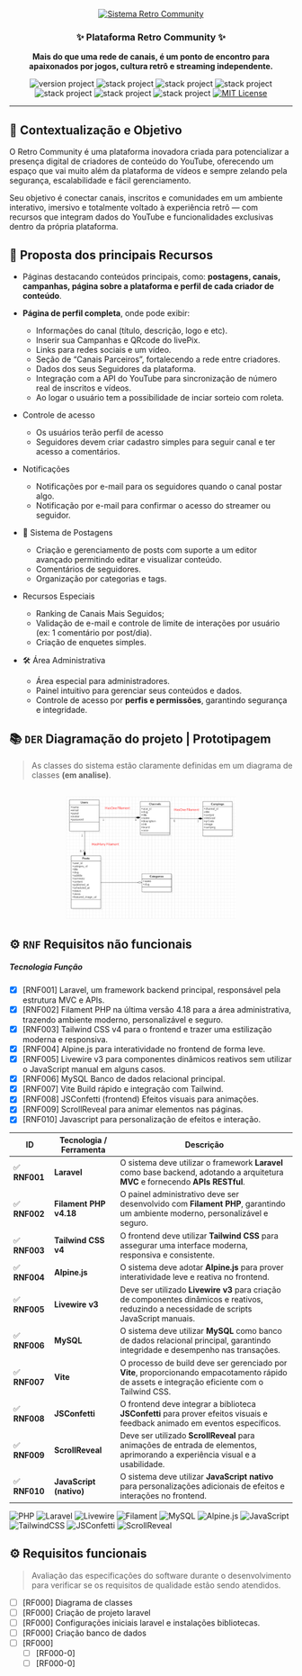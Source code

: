 <p align="center">
  <a href="#" target="_blank" title="Visite Retro Community">
    <img src="public/images/brandname/logo-retrocommunity-dark.png" alt="Sistema Retro Community" width="340px">
  </a>
</p>

<h3 align="center">✨ Plataforma Retro Community ✨</h3>
<p align="center"><strong>Mais do que uma rede de canais, é um ponto de encontro para apaixonados por jogos, cultura retrô e streaming independente.</strong></p>

<p align="center">
  <img src="https://img.shields.io/badge/version-1.0-brightgreen" alt="version project">
  <img src="https://img.shields.io/badge/PHP-8.2.12-informational" alt="stack project">
  <img src="https://img.shields.io/badge/Laravel-12.30.1-ff2d20" alt="stack project">
  <img src="https://img.shields.io/badge/Livewire-3.6.4-purple" alt="stack project">
  <img src="https://img.shields.io/badge/Filament-4.0.18-blueviolet" alt="stack project">
  <img src="https://img.shields.io/badge/TailwindCSS-4.1.13-38bdf8" alt="stack project">
  <img src="https://img.shields.io/badge/Composer-2.8.4-brightgreen" alt="stack project">
  <a href="https://opensource.org/licenses/MIT">
    <img src="https://img.shields.io/badge/license-MIT-blue.svg" alt="MIT License">
  </a>
</p>

---

## 📘 Contextualização e Objetivo

O Retro Community é uma plataforma inovadora criada para potencializar a presença digital de criadores de conteúdo do YouTube, oferecendo um espaço que vai muito além da plataforma de vídeos e sempre zelando pela segurança, escalabilidade e fácil gerenciamento.

Seu objetivo é conectar canais, inscritos e comunidades em um ambiente interativo, imersivo e totalmente voltado à experiência retrô — com recursos que integram dados do YouTube e funcionalidades exclusivas dentro da própria plataforma.

## 🌟 **Proposta** dos principais Recursos

- Páginas destacando conteúdos principais, como: **postagens, canais, campanhas, página sobre a plataforma e perfil de cada criador de conteúdo**.

- **Página de perfil completa**, onde pode exibir:
  - Informações do canal (título, descrição, logo e etc).
  - Inserir sua Campanhas e QRcode do livePix.
  - Links para redes sociais e um vídeo.
  - Seção de “Canais Parceiros”, fortalecendo a rede entre criadores.
  - Dados dos seus Seguidores da plataforma.
  - Integração com a API do YouTube para sincronização de número real de inscritos e vídeos.
  - Ao logar o usuário tem a possibilidade de inciar sorteio com roleta.

- Controle de acesso
  - Os usuários terão perfil de acesso
  - Seguidores devem criar cadastro simples para seguir canal e ter acesso a comentários.

- Notificações
  - Notificações por e-mail para os seguidores quando o canal postar algo.
  - Notificação por e-mail para confirmar o acesso do streamer ou seguidor.

- 📰 Sistema de Postagens
  - Criação e gerenciamento de posts com suporte a um editor avançado permitindo editar e visualizar conteúdo.
  - Comentários de seguidores.
  - Organização por categorias e tags.
  
- Recursos Especiais
  - Ranking de Canais Mais Seguidos;
  - Validação de e-mail e controle de limite de interações por usuário (ex: 1 comentário por post/dia).
  - Criação de enquetes simples.

- 🛠️ Área Administrativa
  - Área especial para administradores.
  - Painel intuitivo para gerenciar seus conteúdos e dados.
  - Controle de acesso por **perfis e permissões**, garantindo segurança e integridade.

## :books: `DER` Diagramação do projeto | Prototipagem
> As classes do sistema estão claramente definidas em um diagrama de classes **(em analise)**.

<p align="center" style="margin-top: 30px">
	<a href="#"  target="_blank" title="Sistema Retro Community">
		<img src="public/docs/diagram-class-RetroCommunity.png" alt="diagram class" width="60%">
	</a>
</p>



## ⚙️  `RNF` Requisitos não funcionais

##### Tecnologia  Função
- [X] [RNF001] Laravel, um framework backend principal, responsável pela estrutura MVC e APIs.
- [X] [RNF002] Filament PHP na última versão 4.18 para a área administrativa, trazendo ambiente moderno, personalizável e seguro.
- [X] [RNF003] Tailwind CSS v4 para o frontend e trazer uma estilização moderna e responsiva.
- [X] [RNF004] Alpine.js	para interatividade no frontend de forma leve.
- [X] [RNF005] Livewire v3 para componentes dinâmicos reativos sem utilizar o JavaScript manual em alguns casos.
- [X] [RNF006] MySQL	Banco de dados relacional principal.
- [X] [RNF007] Vite	Build rápido e integração com Tailwind.
- [X] [RNF008] JSConfetti (frontend)	Efeitos visuais para animações.
- [X] [RNF009] ScrollReveal para animar elementos nas páginas.
- [X] [RNF010] Javascript para personalização de efeitos e interação.

| ID           | Tecnologia / Ferramenta | Descrição                                                                                                                                      |
| ------------ | ----------------------- | ---------------------------------------------------------------------------------------------------------------------------------------------- |
| ✅ **RNF001** | **Laravel**             | O sistema deve utilizar o framework **Laravel** como base backend, adotando a arquitetura **MVC** e fornecendo **APIs RESTful**.               |
| ✅ **RNF002** | **Filament PHP v4.18**  | O painel administrativo deve ser desenvolvido com **Filament PHP**, garantindo um ambiente moderno, personalizável e seguro.                   |
| ✅ **RNF003** | **Tailwind CSS v4**     | O frontend deve utilizar **Tailwind CSS** para assegurar uma interface moderna, responsiva e consistente.                                      |
| ✅ **RNF004** | **Alpine.js**           | O sistema deve adotar **Alpine.js** para prover interatividade leve e reativa no frontend.                                                     |
| ✅ **RNF005** | **Livewire v3**         | Deve ser utilizado **Livewire v3** para criação de componentes dinâmicos e reativos, reduzindo a necessidade de scripts JavaScript manuais.    |
| ✅ **RNF006** | **MySQL**               | O sistema deve utilizar **MySQL** como banco de dados relacional principal, garantindo integridade e desempenho nas transações.                |
| ✅ **RNF007** | **Vite**                | O processo de build deve ser gerenciado por **Vite**, proporcionando empacotamento rápido de assets e integração eficiente com o Tailwind CSS. |
| ✅ **RNF008** | **JSConfetti**          | O frontend deve integrar a biblioteca **JSConfetti** para prover efeitos visuais e feedback animado em eventos específicos.                    |
| ✅ **RNF009** | **ScrollReveal**        | Deve ser utilizado **ScrollReveal** para animações de entrada de elementos, aprimorando a experiência visual e a usabilidade.                  |
| ✅ **RNF010** | **JavaScript (nativo)** | O sistema deve utilizar **JavaScript nativo** para personalizações adicionais de efeitos e interações no frontend.                             |


![PHP](https://img.shields.io/badge/PHP-777BB4?logo=php&logoColor=white)
![Laravel](https://img.shields.io/badge/Laravel-FF2D20?logo=laravel&logoColor=white)
![Livewire](https://img.shields.io/badge/Livewire-4E56A6?logo=laravel&logoColor=white)
![Filament](https://img.shields.io/badge/FilamentPHP-2E5BFF?logo=laravel&logoColor=white)
![MySQL](https://img.shields.io/badge/MySQL-005C84?logo=mysql&logoColor=white)
![Alpine.js](https://img.shields.io/badge/Alpine.js-8BC0D0?logo=alpine.js&logoColor=white)
![JavaScript](https://img.shields.io/badge/JavaScript-F7DF1E?logo=javascript&logoColor=black)
![TailwindCSS](https://img.shields.io/badge/TailwindCSS-06B6D4?logo=tailwindcss&logoColor=white)
![JSConfetti](https://img.shields.io/badge/JSConfetti-0769AD?logo=tailwindcss&logoColor=white)
![ScrollReveal](https://img.shields.io/badge/ScrollReveal-0769AD?logo=tailwindcss&logoColor=white)


## ⚙️ Requisitos funcionais
> Avaliação das especificações do software durante o desenvolvimento para verificar se os requisitos de qualidade estão
sendo atendidos.

- [ ] [RF000] Diagrama de classes
- [ ] [RF000] Criação de projeto laravel
- [ ] [RF000] Configurações iniciais laravel e instalações bibliotecas.
- [ ] [RF000] Criação banco de dados
- [ ] [RF000]
    - [ ] [RF000-0]
    - [ ] [RF000-0]
